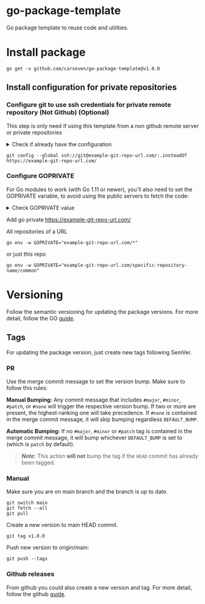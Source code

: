 # go-package-template

Go package template to reuse code and utilities.

# Install package

```shell
go get -v github.com/carseven/go-package-template@v1.0.0
```

## Install configuration for private repositories

### Configure git to use ssh credentials for private remote repository (Not Github) (Optional)

This step is only need if using this template from a non github remote server or private repositories

<details>
<summary>Check if already have the configuration</summary>

```shell
cat ~/.gitconfig
```

We should have this to be able to map example-git-repo-url.com to use SSH credentials

```shell
[url "ssh://git@example-git-repo-url.com/"]
insteadOf = https://example-git-repo-url.com/
```

</details>

```shell
git config --global ssh://git@example-git-repo-url.com/:.insteadOf https://example-git-repo-url.com/
```

### Configure GOPRIVATE

For Go modules to work (with Go 1.11 or newer), you'll also need to set the GOPRIVATE variable, to avoid using the public servers to fetch the code:

<details>
<summary>Check GOPRIVATE value</summary>

```shell
go env | grep GOPRIVATE
```

</details>

Add go private https://example-git-repo-url.com/

All repositories of a URL

```shell
go env -w GOPRIVATE="example-git-repo-url.com/*"
```

or just this repo

```shell
go env -w GOPRIVATE="example-git-repo-url.com/specific-repository-name/common"
```

# Versioning

Follow the semantic versioning for updating the package versions. For more detail, follow the GO [guide](https://go.dev/doc/modules/version-numbers).

## Tags

For updating the package version, just create new tags following SemVer.

### PR

Use the merge commit message to set the version bump. Make sure to follow this rules:

**Manual Bumping:** Any commit message that includes `#major`, `#minor`, `#patch`, or `#none` will trigger the respective version bump. If two or more are present, the highest-ranking one will take precedence.
If `#none` is contained in the merge commit message, it will skip bumping regardless `DEFAULT_BUMP`.

**Automatic Bumping:** If no `#major`, `#minor` or `#patch` tag is contained in the merge commit message, it will bump whichever `DEFAULT_BUMP` is set to (which is `patch` by default).

> **_Note:_** This action **will not** bump the tag if the `HEAD` commit has already been tagged.

### Manual

Make sure you are on main branch and the branch is up to date.

```shell
git switch main
git fetch --all
git pull
```

Create a new version to main HEAD commit.

```shell
git tag v1.0.0
```

Push new version to origin/main:

```shell
git push --tags
```

### Github releases

From github you could also create a new version and tag. For more detail, follow the github [guide](https://docs.github.com/en/repositories/releasing-projects-on-github/managing-releases-in-a-repository).
